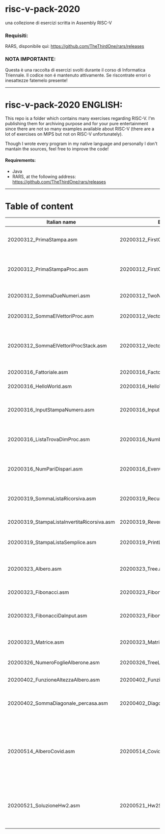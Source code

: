 # risc-v-pack-2020
una collezione di esercizi scritta in Assembly RISC-V

### Requisiti:
RARS, disponibile qui: https://github.com/TheThirdOne/rars/releases

### NOTA IMPORTANTE:
Questa è una raccolta di esercizi svolti durante il corso di Informatica Triennale.
Il codice non é mantenuto attivamente.
Se riscontrate errori o inesattezze fatemelo presente!

---
# risc-v-pack-2020 ENGLISH:
This repo is a folder which contains many exercises regarding RISC-V.
I'm publishing them for archiving purpose and for your pure entertainment since there are not so many examples available about RISC-V (there are a lot of exercises on MIPS but not on RISC-V unfortunately).

Though I wrote every program in my native language and personally I don't mantain the sources, feel free to improve the code!

#### Requirements:
- Java
- RARS, at the following address: https://github.com/TheThirdOne/rars/releases

---

# Table of content

| Italian name                               | English Name             | Description |
| ------------------------------------------ | ------------------------ | ----------- |
| 20200312_PrimaStampa.asm                   | 20200312_FirstOutput.asm | It prints -3 because it performs 5 - 8           |
| 20200312_PrimaStampaProc.asm               | 20200312_FirstOutput2.asm| Same as above, but using a different syntax            |
| 20200312_SommaDueNumeri.asm                | 20200312_TwoNumberSum.asm | Print the sum between 5 and 8            |
| 20200312_SommaElVettoriProc.asm            | 20200312_VectorElementSum.asm| Sums element in a vector|
| 20200312_SommaElVettoriProcStack.asm       | 20200312_VectorElementSum2.asm| **BUGGY**: Same as above, but using a different syntax|
| 20200316_Fattoriale.asm                    |20200316_Factorial.asm| Print factorial of x |
| 20200316_HelloWorld.asm                    |20200316_HelloWorld.asm| Self explanatory|
| 20200316_InputStampaNumero.asm             |20200316_InputNumberAddOne.asm| Given a number, add 1 and print it on the terminal|
| 20200316_ListaTrovaDimProc.asm             |20200316_NumberOfNodesInALinkedList.asm | Print how many nodes a linked list has |
| 20200316_NumPariDispari.asm                |20200316_EvenOdd.asm|Given a number, print if the number is even or odd|
| 20200319_SommaListaRicorsiva.asm           |20200319_RecursiveSumList.asm|Given a list, print the sum of all numbers|
| 20200319_StampaListaInvertitaRicorsiva.asm | 20200319_ReverseList.asm | Given a list, print it backwards |
| 20200319_StampaListaSemplice.asm           |20200319_PrintList.asm  | Print list using a while loop |
| 20200323_Albero.asm                        |20200323_Tree.asm| Print sum of nodes in a double linked list (tree)         |
| 20200323_Fibonacci.asm                     |20200323_Fibonacci.asm| Print Fibonacci(6)|
| 20200323_FibonacciDaInput.asm              |20200323_FibonacciInput.asm|Print Fibonacci(n), where n is given by input|
| 20200323_Matrice.asm                       |20200323_Matrix.asm|Print sum of each cell in a matrix|
| 20200326_NumeroFoglieAlberone.asm          |20200326_TreeLeavesNumber.asm|Print number of leaves in a big tree|
| 20200402_FunzioneAltezzaAlbero.asm         |20200402_FunzioneAltezzaAlbero.asm| Print tree's height|
| 20200402_SommaDiagonale_percasa.asm        |20200402_DiagonalMatrixSum.asm| Print sum of each element in the diagonal of a matrix|
| 20200514_AlberoCovid.asm                   |20200514_CovidTree.asm| **BUGGY**: Return 1 if 1 is in the tree. It is called CovidTree because, 1 means infected node, 0 healthy node|
| 20200521_SoluzioneHw2.asm                  |20200521_Hw2Sol.asm|Same as before, but it prints the height of the nearest infected node|
